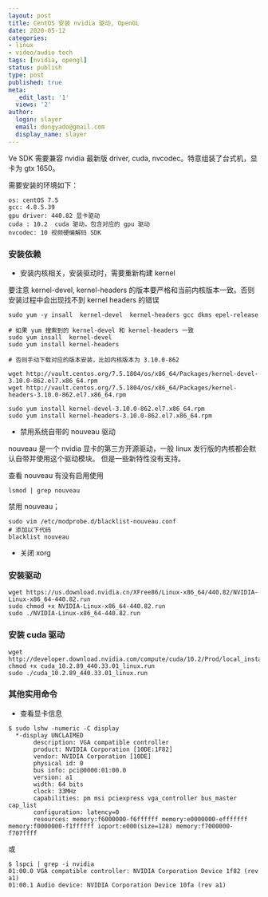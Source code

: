 ```yaml
---
layout: post
title: CentOS 安装 nvidia 驱动, OpenGL
date: 2020-05-12
categories:
- linux
- video/audio tech
tags: [nvidia, opengl]
status: publish
type: post
published: true
meta:
  _edit_last: '1'
  views: '2'
author:
  login: slayer
  email: dongyado@gmail.com
  display_name: slayer
---
```



Ve SDK 需要兼容 nvidia 最新版 driver, cuda, nvcodec。特意组装了台式机，显卡为 gtx 1650。

需要安装的环境如下：

```
os: centOS 7.5
gcc: 4.8.5.39
gpu driver: 440.82 显卡驱动
cuda : 10.2  cuda 驱动，包含对应的 gpu 驱动
nvcodec: 10 视频硬编解码 SDK 
```

### 安装依赖

+ 安装内核相关，安装驱动时，需要重新构建 kernel 

要注意 kernel-devel, kernel-headers 的版本要严格和当前内核版本一致。否则安装过程中会出现找不到 kernel headers 的错误

```
sudo yum -y insall  kernel-devel  kernel-headers gcc dkms epel-release

# 如果 yum 搜索到的 kernel-devel 和 kernel-headers 一致
sudo yum insall  kernel-devel  
sudo yum install kernel-headers

# 否则手动下载对应的版本安装，比如内核版本为 3.10.0-862

wget http://vault.centos.org/7.5.1804/os/x86_64/Packages/kernel-devel-3.10.0-862.el7.x86_64.rpm
wget http://vault.centos.org/7.5.1804/os/x86_64/Packages/kernel-headers-3.10.0-862.el7.x86_64.rpm

sudo yum install kernel-devel-3.10.0-862.el7.x86_64.rpm
sudo yum install kernel-headers-3.10.0-862.el7.x86_64.rpm
```

+ 禁用系统自带的 nouveau 驱动

nouveau 是一个 nvidia 显卡的第三方开源驱动，一般 linux 发行版的内核都会默认自带并使用这个驱动模块。
但是一些新特性没有支持。

查看 nouveau 有没有启用使用

```
lsmod | grep nouveau
```

禁用 nouveau；
```
sudo vim /etc/modprobe.d/blacklist-nouveau.conf
# 添加以下代码
blacklist nouveau
```


+ 关闭 xorg

### 安装驱动

```
wget https://us.download.nvidia.cn/XFree86/Linux-x86_64/440.82/NVIDIA-Linux-x86_64-440.82.run
sudo chmod +x NVIDIA-Linux-x86_64-440.82.run
sudo ./NVIDIA-Linux-x86_64-440.82.run
```


### 安装 cuda 驱动

```
wget http://developer.download.nvidia.com/compute/cuda/10.2/Prod/local_installers/cuda_10.2.89_440.33.01_linux.run
chmod +x cuda_10.2.89_440.33.01_linux.run
sudo ./cuda_10.2.89_440.33.01_linux.run
```


### 其他实用命令

+ 查看显卡信息

```
$ sudo lshw -numeric -C display
  *-display UNCLAIMED       
       description: VGA compatible controller
       product: NVIDIA Corporation [10DE:1F82]
       vendor: NVIDIA Corporation [10DE]
       physical id: 0
       bus info: pci@0000:01:00.0
       version: a1
       width: 64 bits
       clock: 33MHz
       capabilities: pm msi pciexpress vga_controller bus_master cap_list
       configuration: latency=0
       resources: memory:f6000000-f6ffffff memory:e0000000-efffffff memory:f0000000-f1ffffff ioport:e000(size=128) memory:f7000000-f707ffff
```


或

```
$ lspci | grep -i nvidia
01:00.0 VGA compatible controller: NVIDIA Corporation Device 1f82 (rev a1)
01:00.1 Audio device: NVIDIA Corporation Device 10fa (rev a1)
```
